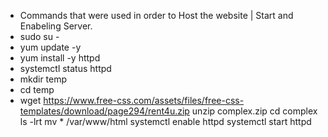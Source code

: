 - Commands that were used in order to Host the website | Start and Enabeling Server.
- sudo su -
- yum update -y
- yum install -y httpd
- systemctl status httpd
- mkdir temp
- cd temp
- wget https://www.free-css.com/assets/files/free-css-templates/download/page294/rent4u.zip
unzip complex.zip
cd complex
ls -lrt
mv * /var/www/html
systemctl enable httpd
systemctl start httpd
